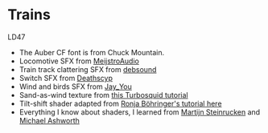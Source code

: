 # Trains
 LD47

* The Auber CF font is from Chuck Mountain.
* Locomotive SFX from [MeijstroAudio](https://freesound.org/people/MeijstroAudio/sounds/371885/)
* Train track clattering SFX from [debsound](https://freesound.org/people/debsound/sounds/354062/)
* Switch SFX from [Deathscyp](https://freesound.org/people/Deathscyp/sounds/404049/)
* Wind and birds SFX from [Jay_You](https://freesound.org/people/Jay_You/sounds/460398/)
* Sand-as-wind texture from [this Turbosquid tutorial](https://resources.turbosquid.com/library-tutorials/sand/)
* Tilt-shift shader adapted from [Ronja Böhringer's tutorial here](https://www.ronja-tutorials.com/2018/08/27/postprocessing-blur.html)
* Everything I know about shaders, I learned from [Martijn Steinrucken](https://www.youtube.com/channel/UCcAlTqd9zID6aNX3TzwxJXg) and [Michael Ashworth](https://www.youtube.com/user/DaysAreRare)
